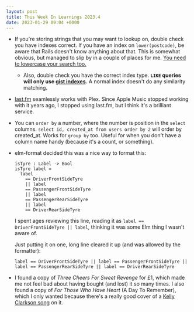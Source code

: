 ```yaml
---
layout: post
title: This Week In Learnings 2023.4
date: 2023-01-29 09:04 +0000
---
```


* If you're storing strings that you may want to lookup on, double check you have indexes correct. If you have an index on `lower(postcode)`, be aware that Rails doesn't know anything about that. This is somewhat obvious, but managed to slip by in a couple of places for me. [You need to lowercase your search too.](https://stackoverflow.com/a/15245691/48970)
  * Also, double check you have the correct index type. **`LIKE` queries will only use [gist indexes][gist].** A normal index doesn't do any similarity matching.
* [last.fm](https://www.last.fm/user/haikushane) seamlessly works with Plex. Since Apple Music stopped working with it years ago, I stopped using last.fm, but I think it's a brilliant service.
* You can `order by` a number, where the number is position in the `select` columns. `select id, created_at from users order by 2` will order by created_at. Works for `group by` too. Useful for when you don't have a column name handy (because it's a count, or something).
* elm-format decided this was a nice way to format this:
  ```
  isTyre : Label -> Bool
  isTyre label =
    label
      == DriverFrontSideTyre
      || label
      == PassengerFrontSideTyre
      || label
      == PassengerRearSideTyre
      || label
      == DriverRearSideTyre
   ```
  
  I spent ages reviewing this line, reading it as `label == DriverFrontSideTyre || label`, thinking it was some Elm thing I wasn't aware of.
  
  Just putting it on one, long line cleared it up (and was allowed by the formatter):
  
  ```
  label == DriverFrontSideTyre || label == PassengerFrontSideTyre || label == PassengerRearSideTyre || label == DriverRearSideTyre
  ```
* I found a copy of _Three Cheers For Sweet Revenge_ for £1, which made me not feel bad about having bought (and lost) it so many times. I also found a copy of _For Those Who Have Heart_ (A Day To Remember), which I only wanted because there's a really good cover of a [Kelly Clarkson song] on it.

[gist]: https://www.postgresql.org/docs/current/pgtrgm.html#id-1.11.7.44.8
[Kelly Clarkson song]: https://www.youtube.com/watch?v=Gy4Uq86QbaE
